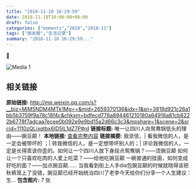 ```yaml
---
title: "2018-11-10 16:29:59"
date: 2018-11-10T10:00:00+08:00
draft: false
categories: ["moments","2018","2018-11"]
tags: ["朋友圈","生活记录"]
summary: "2018-11-10 16:29:59..."
---
```


🌿

![Media 1](/Moments/photos/2018-11-10/201811101629590.jpg)

## 相关链接

**原始链接:** http://mp.weixin.qq.com/s?__biz=MjM5NDM4MTk1Mg==&mid=2659370136&idx=1&sn=3819d921c26a1bb5b3759f9a78c18f4c&chksm=bdfecd778a894461210180a64916a81cb8222b6778f7adcaa7ecee0b092e9e9bd15a2d66c3c3&mpshare=1&scene=2&srcid=1110zQLjxqtbx6ID5IL1dZ7P#rd
**链接标题:** 唯一让四川人向鸳鸯锅低头的理由——豌豆颠！
**本地链接:** [查看完整内容](/link_content/2018/11/2018-11-10/link_content/)
**链接摘要:** 我坚信，| 看我微信的人，是一定会被带坏的 ；| 转我微信的人，是一定想带坏别人的；| 评论我微信的人，一定是长得乖该你歪的。如何让一个四川人放下身段点鸳鸯锅？——烫豌豆颠 如何让一个只喜欢吃肉的人爱上吃菜？——给他吃豌豆颠 一碗普通的挂面，如何变成好吃的面？——加点豌豆颠…… 当我看到街上人手dia包豌豆颠的时候就晓得该把秋裤笼上了没错，豌豆颠已经开始统治四川了老李今天给你们分享一个人生建议：生...
**包含图片:** 7 张

